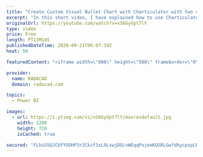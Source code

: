 ```yaml
---
title: "Create Custom Visual Bullet Chart with Charticulator with two categories"
excerpt: "In this short video, I have explained how to use Charticulator for creating a Bullet chart with two categories."
originalUrl: https://youtube.com/watch?v=xS6GyVpt7lY
type: video
price: Free
length: PT13M14S
publishedDateTime: 2020-09-21T06:07:19Z
heat: 50

featuredContent: "<iframe width=\"800\" height=\"500\" frameborder=\"0\" src=\"https://www.youtube.com/embed/xS6GyVpt7lY\" allow=\"accelerometer; autoplay; encrypted-media; gyroscope; picture-in-picture\" allowfullscreen></iframe>"

provider:
  name: RADACAD
  domain: radacad.com

topics:
  - Power BI

images:
  - url: https://i.ytimg.com/vi/xS6GyVpt7lY/maxresdefault.jpg
    width: 1280
    height: 720
    isCached: true

secured: "FLhiG5QJCUfYOOHP3r2Ckzf3xL9LswjDO/vWEqqPojeeKQSRLGwfdhycpspLRJh13U2J5Sv4DCDJQ/gGNRE00+V4+HDSWGpNENGNDkVXuwwJwAI5R7LmdsYkpIvAHFm4lxYtfWcwnAJ0Iegtn6Hr+BcoKAxgyI8lqtjQTNyXIYTo3yFY7UBcfus96fIXrKBmDdhOVCl07GYjk+gMvKelNKl7qvfI51gRwwbhpU2EllZP5G2lkFYZjRKae/fILwPVjWd8YAxEEJRGA7H6nRboqtTiAxTBLKSBkx17Gf3uMjDgkuz1etlPMT0UKt+NzjNSddRAl2VxfmJHq4ySPKmm/mOq/1dkxj9ASekQcXQkfRmNGJ/MAEXcc6ZXQHZSLcFoeVOo/HMG0znJxKlCkw2ipfCpOmqR1xwFykIUZl5fUPM=;PXggJe8NdbSYJeNBPTieqg=="
---
```


